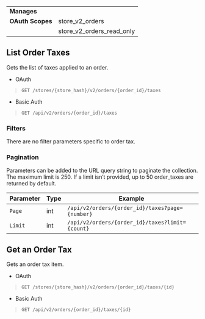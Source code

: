 |||
|---|---|
| **Manages** |
| **OAuth Scopes** | store_v2_orders
||store_v2_orders_read_only

## <span class="jumptarget"> List Order Taxes </span>

Gets the list of taxes applied to an order.

*   OAuth
>`GET /stores/{store_hash}/v2/orders/{order_id}/taxes`
*   Basic Auth
>`GET /api/v2/orders/{order_id}/taxes`

### <span class="jumptarget"> Filters

There are no filter parameters specific to order tax.

### <span class="jumptarget"> Pagination </span>

Parameters can be added to the URL query string to paginate the collection. The maximum limit is 250. If a limit isn’t provided, up to 50 order_taxes are returned by default.

| Parameter | Type | Example |
| --- | --- | --- |
| `Page` | int | `/api/v2/orders/{order_id}/taxes?page={number}` |
| `Limit` | int | `/api/v2/orders/{order_id}/taxes?limit={count}` |

## <span class="jumptarget"> Get an Order Tax </span>

Gets an order tax item.

*   OAuth
>`GET /stores/{store_hash}/v2/orders/{order_id}/taxes/{id}`
*   Basic Auth
>`GET /api/v2/orders/{order_id}/taxes/{id}`
